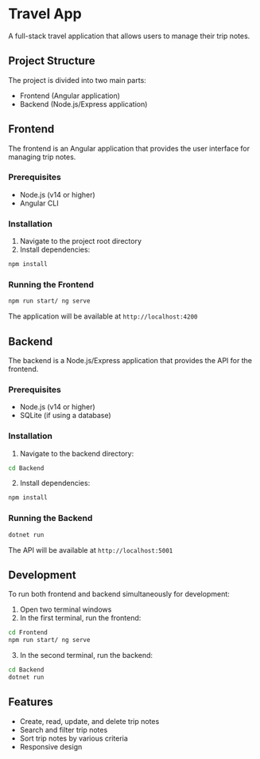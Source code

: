 # Travel App

A full-stack travel application that allows users to manage their trip notes.

## Project Structure

The project is divided into two main parts:
- Frontend (Angular application)
- Backend (Node.js/Express application)

## Frontend

The frontend is an Angular application that provides the user interface for managing trip notes.

### Prerequisites
- Node.js (v14 or higher)
- Angular CLI

### Installation
1. Navigate to the project root directory
2. Install dependencies:
```bash
npm install
```

### Running the Frontend
```bash
npm run start/ ng serve
```
The application will be available at `http://localhost:4200`

## Backend

The backend is a Node.js/Express application that provides the API for the frontend.

### Prerequisites
- Node.js (v14 or higher)
- SQLite (if using a database)

### Installation
1. Navigate to the backend directory:
```bash
cd Backend
```
2. Install dependencies:
```bash
npm install
```

### Running the Backend
```bash
dotnet run
```
The API will be available at `http://localhost:5001`

## Development

To run both frontend and backend simultaneously for development:
1. Open two terminal windows
2. In the first terminal, run the frontend:
```bash
cd Frontend
npm run start/ ng serve
```
3. In the second terminal, run the backend:
```bash
cd Backend
dotnet run
```

## Features
- Create, read, update, and delete trip notes
- Search and filter trip notes
- Sort trip notes by various criteria
- Responsive design
